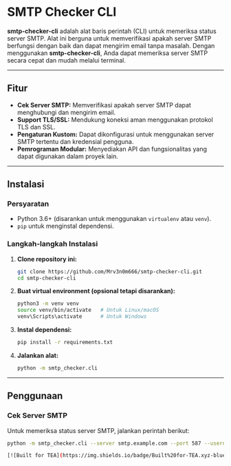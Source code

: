 # SMTP Checker CLI

**smtp-checker-cli** adalah alat baris perintah (CLI) untuk memeriksa status server SMTP. Alat ini berguna untuk memverifikasi apakah server SMTP berfungsi dengan baik dan dapat mengirim email tanpa masalah. Dengan menggunakan **smtp-checker-cli**, Anda dapat memeriksa server SMTP secara cepat dan mudah melalui terminal.

---

## Fitur

- **Cek Server SMTP:** Memverifikasi apakah server SMTP dapat menghubungi dan mengirim email.
- **Support TLS/SSL:** Mendukung koneksi aman menggunakan protokol TLS dan SSL.
- **Pengaturan Kustom:** Dapat dikonfigurasi untuk menggunakan server SMTP tertentu dan kredensial pengguna.
- **Pemrograman Modular:** Menyediakan API dan fungsionalitas yang dapat digunakan dalam proyek lain.

---

## Instalasi

### Persyaratan

- Python 3.6+ (disarankan untuk menggunakan `virtualenv` atau `venv`).
- `pip` untuk menginstal dependensi.

### Langkah-langkah Instalasi

1. **Clone repository ini:**
    ```bash
    git clone https://github.com/Mrv3n0m666/smtp-checker-cli.git
    cd smtp-checker-cli
    ```

2. **Buat virtual environment (opsional tetapi disarankan):**
    ```bash
    python3 -m venv venv
    source venv/bin/activate   # Untuk Linux/macOS
    venv\Scripts\activate      # Untuk Windows
    ```

3. **Instal dependensi:**
    ```bash
    pip install -r requirements.txt
    ```

4. **Jalankan alat:**
    ```bash
    python -m smtp_checker.cli
    ```

---

## Penggunaan

### Cek Server SMTP
Untuk memeriksa status server SMTP, jalankan perintah berikut:
```bash
python -m smtp_checker.cli --server smtp.example.com --port 587 --username user@example.com --password yourpassword

[![Built for TEA](https://img.shields.io/badge/Built%20for-TEA.xyz-blue)](https://www.tea.xyz/)

